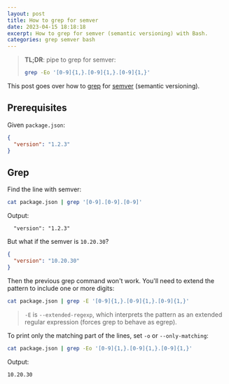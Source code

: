 ```yaml
---
layout: post
title: How to grep for semver
date: 2023-04-15 18:18:18
excerpt: How to grep for semver (semantic versioning) with Bash.
categories: grep semver bash
---
```


> **TL;DR**: pipe to grep for semver:
>
> ```bash
> grep -Eo '[0-9]{1,}.[0-9]{1,}.[0-9]{1,}'
> ```

This post goes over how to [grep](https://wikipedia.org/wiki/Grep) for [semver](https://semver.org/) (semantic versioning).

## Prerequisites

Given `package.json`:

```json
{
  "version": "1.2.3"
}
```

## Grep

Find the line with semver:

```sh
cat package.json | grep '[0-9].[0-9].[0-9]'
```

Output:

```
  "version": "1.2.3"
```

But what if the semver is `10.20.30`?

```json
{
  "version": "10.20.30"
}
```

Then the previous grep command won't work. You'll need to extend the pattern to include one or more digits:

```sh
cat package.json | grep -E '[0-9]{1,}.[0-9]{1,}.[0-9]{1,}'
```

> `-E` is `--extended-regexp`, which interprets the pattern as an extended regular expression (forces grep to behave as egrep).

To print only the matching part of the lines, set `-o` or `--only-matching`:

```sh
cat package.json | grep -Eo '[0-9]{1,}.[0-9]{1,}.[0-9]{1,}'
```

Output:

```
10.20.30
```

